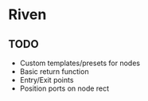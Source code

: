# Riven

## TODO

- Custom templates/presets for nodes
- Basic return function
- Entry/Exit points
- Position ports on node rect